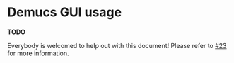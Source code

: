 # Demucs GUI usage

**TODO**

Everybody is welcomed to help out with this document! Please refer to [#23](https://github.com/CarlGao4/Demucs-Gui/discussions/23) for more information.